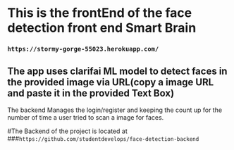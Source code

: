 # This is the frontEnd of the face detection front end Smart Brain
### `https://stormy-gorge-55023.herokuapp.com/`

## The app uses clarifai ML model to detect faces in the provided image via URL(copy a image URL and paste it in the provided Text Box)

The backend Manages the login/register and keeping the count up for the number of time a user tried to scan a image for faces.

#The Backend of the project is located at
###`https://github.com/studentdevelops/face-detection-backend`
